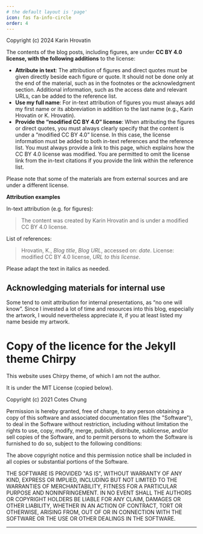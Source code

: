 ```yaml
---
# the default layout is 'page'
icon: fas fa-info-circle
order: 4
---
```

Copyright (c) 2024 Karin Hrovatin

The contents of the blog posts, including figures, are under **CC BY 4.0 license, 
with the following additions** to the license: 

- **Attribute in text**: The attribution of figures and direct quotes 
must be given directly beside 
each figure or quote. It should not be done only at the end of the material, 
such as in the footnotes or the acknowledgment section.
Additional information, such as the access date and relevant URLs, 
can be added to the reference list.
- **Use my full name**: For in-text attribution of figures 
you must always add my first name or its abbreviation in addition to the 
last name (e.g., Karin Hrovatin or K. Hrovatin). 
- **Provide the “modified CC BY 4.0” license**: 
When attributing the figures or direct quotes, you must always clearly specify 
that the content is under a “modified CC BY 4.0” license. 
In this case, the license information must be added to both in-text references 
and the reference list. You must always provide a link to this page,
which explains how the CC BY 4.0 license was modified. 
You are permitted to omit the license link from the in-text citations if 
you provide the link within the reference list.

Please note that some of the materials are from external sources and are 
under a different license.

 **Attribution examples**

In-text attribution (e.g. for figures): 

>The content was created by Karin Hrovatin and is under a modified CC BY 4.0 license.

List of references: 

>Hrovatin, K., *Blog title*, *Blog URL*, accessed on: *date*. 
> License: modified CC BY 4.0 license, *URL to this license*.

Please adapt the text in italics as needed.

## Acknowledging materials for internal use

Some tend to omit attribution for internal presentations, 
as “no one will know”. Since I invested a lot of time and resources 
into this blog, especially the artwork, I would nevertheless 
appreciate it, if you at least listed my name beside my artwork.

# Copy of the licence for the Jekyll theme Chirpy

This website uses Chirpy theme, of which I am not the author. 

It is under the MIT License (copied below).

Copyright (c) 2021 Cotes Chung

Permission is hereby granted, free of charge, to any person obtaining a copy
of this software and associated documentation files (the "Software"), to deal
in the Software without restriction, including without limitation the rights
to use, copy, modify, merge, publish, distribute, sublicense, and/or sell
copies of the Software, and to permit persons to whom the Software is
furnished to do so, subject to the following conditions:

The above copyright notice and this permission notice shall be included in all
copies or substantial portions of the Software.

THE SOFTWARE IS PROVIDED "AS IS", WITHOUT WARRANTY OF ANY KIND, EXPRESS OR
IMPLIED, INCLUDING BUT NOT LIMITED TO THE WARRANTIES OF MERCHANTABILITY,
FITNESS FOR A PARTICULAR PURPOSE AND NONINFRINGEMENT. IN NO EVENT SHALL THE
AUTHORS OR COPYRIGHT HOLDERS BE LIABLE FOR ANY CLAIM, DAMAGES OR OTHER
LIABILITY, WHETHER IN AN ACTION OF CONTRACT, TORT OR OTHERWISE, ARISING FROM,
OUT OF OR IN CONNECTION WITH THE SOFTWARE OR THE USE OR OTHER DEALINGS IN THE
SOFTWARE.
****
